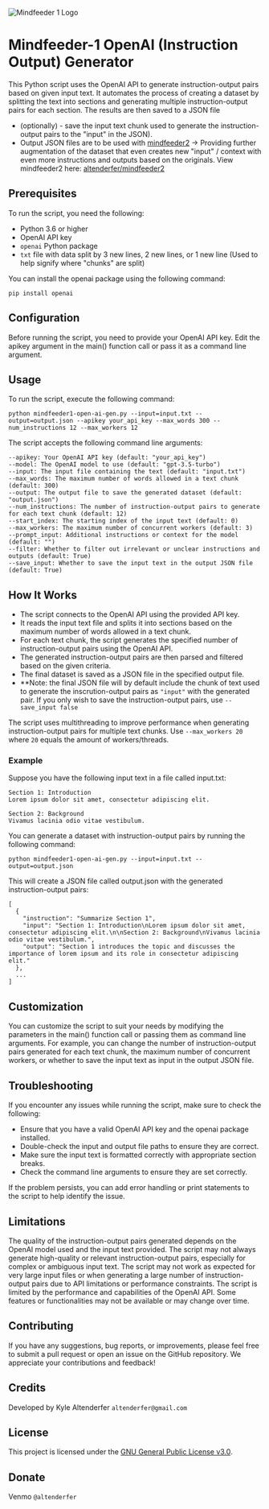 ![Mindfeeder 1 Logo](https://mindfeederllc.com/mindfeeder1.png)

# Mindfeeder-1 OpenAI (Instruction Output) Generator

This Python script uses the OpenAI API to generate instruction-output pairs based on given input text. It automates the process of creating a dataset by splitting the text into sections and generating multiple instruction-output pairs for each section. The results are then saved to a JSON file 

* (optionally) - save the input text chunk used to generate the instruction-output pairs to the "input" in the JSON).
* Output JSON files are to be used with [mindfeeder2](https://github.com/altenderfer/mindfeeder2) -> Providing further augmentation of the dataset that even creates new "input" / context with even more instructions and outputs based on the originals. 
View mindfeeder2 here: [altenderfer/mindfeeder2](https://github.com/altenderfer/mindfeeder2)

## Prerequisites

To run the script, you need the following:

- Python 3.6 or higher
- OpenAI API key
- ```openai``` Python package
- ```txt``` file with data split by 3 new lines, 2 new lines, or 1 new line (Used to help signify where "chunks" are split)

You can install the openai package using the following command:

```
pip install openai
```

## Configuration

Before running the script, you need to provide your OpenAI API key. Edit the apikey argument in the main() function call or pass it as a command line argument.

## Usage

To run the script, execute the following command:

```
python mindfeeder1-open-ai-gen.py --input=input.txt --output=output.json --apikey your_api_key --max_words 300 --num_instructions 12 --max_workers 12
```

The script accepts the following command line arguments:

```
--apikey: Your OpenAI API key (default: "your_api_key")
--model: The OpenAI model to use (default: "gpt-3.5-turbo")
--input: The input file containing the text (default: "input.txt")
--max_words: The maximum number of words allowed in a text chunk (default: 300)
--output: The output file to save the generated dataset (default: "output.json")
--num_instructions: The number of instruction-output pairs to generate for each text chunk (default: 12)
--start_index: The starting index of the input text (default: 0)
--max_workers: The maximum number of concurrent workers (default: 3)
--prompt_input: Additional instructions or context for the model (default: "")
--filter: Whether to filter out irrelevant or unclear instructions and outputs (default: True)
--save_input: Whether to save the input text in the output JSON file (default: True)
```

## How It Works

- The script connects to the OpenAI API using the provided API key.
- It reads the input text file and splits it into sections based on the maximum number of words allowed in a text chunk.
- For each text chunk, the script generates the specified number of instruction-output pairs using the OpenAI API.
- The generated instruction-output pairs are then parsed and filtered based on the given criteria.
- The final dataset is saved as a JSON file in the specified output file.
- **Note: the final JSON file will by default include the chunk of text used to generate the inscrution-output pairs as ```"input"``` with the generated pair. If you only wish to save the instruction-output pairs, use ```--save_input false```

The script uses multithreading to improve performance when generating instruction-output pairs for multiple text chunks. Use ```--max_workers 20``` where ```20``` equals the amount of workers/threads.

### Example

Suppose you have the following input text in a file called input.txt:

```
Section 1: Introduction
Lorem ipsum dolor sit amet, consectetur adipiscing elit.

Section 2: Background
Vivamus lacinia odio vitae vestibulum.
```
You can generate a dataset with instruction-output pairs by running the following command:

```
python mindfeeder1-open-ai-gen.py --input=input.txt --output=output.json

```
This will create a JSON file called output.json with the generated instruction-output pairs:
```
[
  {
    "instruction": "Summarize Section 1",
    "input": "Section 1: Introduction\nLorem ipsum dolor sit amet, consectetur adipiscing elit.\n\nSection 2: Background\nVivamus lacinia odio vitae vestibulum.",
    "output": "Section 1 introduces the topic and discusses the importance of lorem ipsum and its role in consectetur adipiscing elit."
  },
  ...
]
```
## Customization

You can customize the script to suit your needs by modifying the parameters in the main() function call or passing them as command line arguments. For example, you can change the number of instruction-output pairs generated for each text chunk, the maximum number of concurrent workers, or whether to save the input text as input in the output JSON file.

## Troubleshooting

If you encounter any issues while running the script, make sure to check the following:

- Ensure that you have a valid OpenAI API key and the openai package installed.
- Double-check the input and output file paths to ensure they are correct.
- Make sure the input text is formatted correctly with appropriate section breaks.
- Check the command line arguments to ensure they are set correctly.

If the problem persists, you can add error handling or print statements to the script to help identify the issue.

## Limitations

The quality of the instruction-output pairs generated depends on the OpenAI model used and the input text provided. The script may not always generate high-quality or relevant instruction-output pairs, especially for complex or ambiguous input text.
The script may not work as expected for very large input files or when generating a large number of instruction-output pairs due to API limitations or performance constraints.
The script is limited by the performance and capabilities of the OpenAI API. Some features or functionalities may not be available or may change over time.

## Contributing

If you have any suggestions, bug reports, or improvements, please feel free to submit a pull request or open an issue on the GitHub repository. We appreciate your contributions and feedback!

## Credits
Developed by Kyle Altenderfer ```altenderfer@gmail.com```



## License

This project is licensed under the [GNU General Public License v3.0](LICENSE).

## Donate

Venmo ```@altenderfer```

